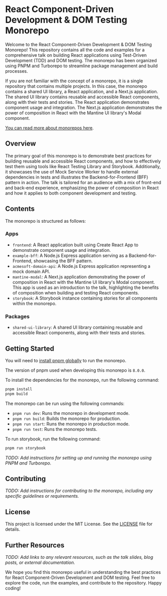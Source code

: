 # React Component-Driven Development & DOM Testing Monorepo

Welcome to the React Component-Driven Development & DOM Testing Monorepo! This repository contains all the code and examples for a comprehensive talk on building React applications using Test-Driven Development (TDD) and DOM testing. The monorepo has been organized using PNPM and Turborepo to streamline package management and build processes.

If you are not familiar with the concept of a monorepo, it is a single repository that contains multiple projects. In this case, the monorepo contains a shared UI library, a React application, and a Next.js application. The shared UI library contains reusable and accessible React components, along with their tests and stories. The React application demonstrates component usage and integration. The Next.js application demonstrates the power of composition in React with the Mantine UI library's Modal component.

[You can read more about monorepos here](https://monorepo.tools/).

## Overview

The primary goal of this monorepo is to demonstrate best practices for building reusable and accessible React components, and how to effectively test them using tools like React Testing Library and Storybook. Additionally, it showcases the use of Mock Service Worker to handle external dependencies in tests and illustrates the Backend-for-Frontend (BFF) pattern in action. The talk is tailored for an audience with a mix of front-end and back-end experience, emphasizing the power of composition in React and how it applies to both component development and testing.

## Contents

The monorepo is structured as follows:

### Apps

- `frontend`: A React application built using Create React App to demonstrate component usage and integration.
- `example-bff`: A Node.js Express application serving as a Backend-for-Frontend, showcasing the BFF pattern.
- `acmesoft-domain-api`: A Node.js Express application representing a mock domain API.
- `mantine-modal`: A Next.js application demonstrating the power of composition in React with the Mantine UI library's Modal component. This app is used as an introduction to the talk, highlighting the benefits of composition when building and testing React components.
- `storybook`: A Storybook instance containing stories for all components within the monorepo.

### Packages

- `shared-ui-library`: A shared UI library containing reusable and accessible React components, along with their tests and stories.

## Getting Started

You will need to [install pnpm globally](https://pnpm.io/installation) to run the monorepo.

The version of pnpm used when developing this monorepo is `8.0.0`.

To install the dependencies for the monorepo, run the following command:

```bash
pnpm install
pnpm build
```

The monorepo can be run using the following commands:

- `pnpm run dev`: Runs the monorepo in development mode.
- `pnpm run build`: Builds the monorepo for production.
- `pnpm run start`: Runs the monorepo in production mode.
- `pnpm run test`: Runs the monorepo tests.

To run storybook, run the following command:

```bash
pnpm run storybook
```

_TODO: Add instructions for setting up and running the monorepo using PNPM and Turborepo._

## Contributing

_TODO: Add instructions for contributing to the monorepo, including any specific guidelines or requirements._

## License

This project is licensed under the MIT License. See the [LICENSE](LICENSE) file for details.

## Further Resources

_TODO: Add links to any relevant resources, such as the talk slides, blog posts, or external documentation._

We hope you find this monorepo useful in understanding the best practices for React Component-Driven Development and DOM testing. Feel free to explore the code, run the examples, and contribute to the repository. Happy coding!
